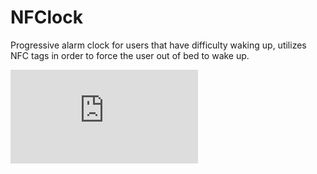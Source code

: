 # NFClock
Progressive alarm clock for users that have difficulty waking up, utilizes NFC tags in order to force the user out of bed to wake up.

![](https://github.com/StefanKMF/NFClock/blob/master/Poster325.pdf)
